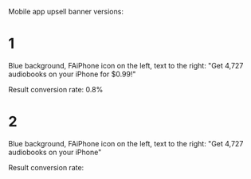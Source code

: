 Mobile app upsell banner versions:

# 1

Blue background, FAiPhone icon on the left, text to the right: "Get 4,727 audiobooks on your iPhone for $0.99!"

Result conversion rate: 0.8%

# 2

Blue background, FAiPhone icon on the left, text to the right: "Get 4,727 audiobooks on your iPhone"

Result conversion rate: 